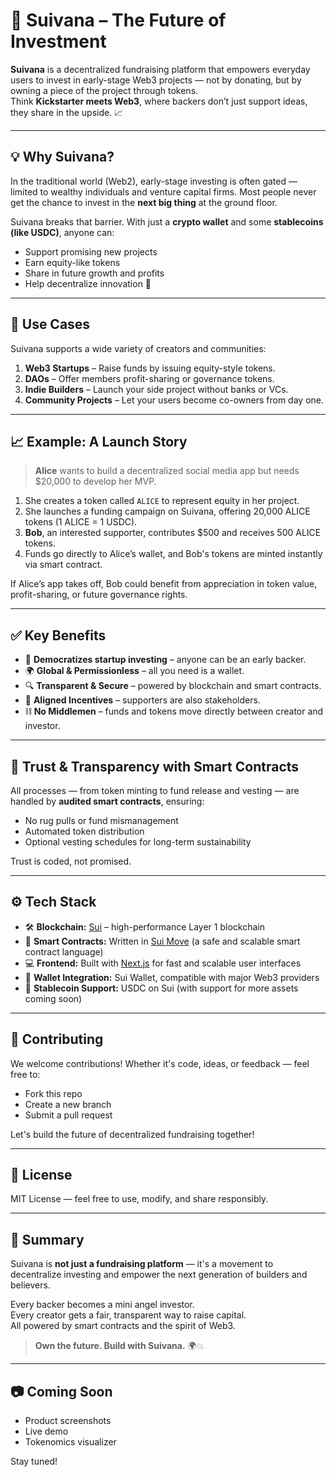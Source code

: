 # 🚀 Suivana – The Future of Investment

**Suivana** is a decentralized fundraising platform that empowers everyday users to invest in early-stage Web3 projects — not by donating, but by owning a piece of the project through tokens.  
Think **Kickstarter meets Web3**, where backers don’t just support ideas, they share in the upside. 📈

---

## 💡 Why Suivana?

In the traditional world (Web2), early-stage investing is often gated — limited to wealthy individuals and venture capital firms. Most people never get the chance to invest in the **next big thing** at the ground floor.

Suivana breaks that barrier. With just a **crypto wallet** and some **stablecoins (like USDC)**, anyone can:

- Support promising new projects
- Earn equity-like tokens
- Share in future growth and profits
- Help decentralize innovation 🚀

---

## 📌 Use Cases

Suivana supports a wide variety of creators and communities:

1. **Web3 Startups** – Raise funds by issuing equity-style tokens.
2. **DAOs** – Offer members profit-sharing or governance tokens.
3. **Indie Builders** – Launch your side project without banks or VCs.
4. **Community Projects** – Let your users become co-owners from day one.

---

## 📈 Example: A Launch Story

> **Alice** wants to build a decentralized social media app but needs $20,000 to develop her MVP.

1. She creates a token called `ALICE` to represent equity in her project.
2. She launches a funding campaign on Suivana, offering 20,000 ALICE tokens (1 ALICE = 1 USDC).
3. **Bob**, an interested supporter, contributes $500 and receives 500 ALICE tokens.
4. Funds go directly to Alice’s wallet, and Bob's tokens are minted instantly via smart contract.

If Alice’s app takes off, Bob could benefit from appreciation in token value, profit-sharing, or future governance rights.

---

## ✅ Key Benefits

- 💸 **Democratizes startup investing** – anyone can be an early backer.
- 🌍 **Global & Permissionless** – all you need is a wallet.
- 🔍 **Transparent & Secure** – powered by blockchain and smart contracts.
- 🎯 **Aligned Incentives** – supporters are also stakeholders.
- ⛓️ **No Middlemen** – funds and tokens move directly between creator and investor.

---

## 🔐 Trust & Transparency with Smart Contracts

All processes — from token minting to fund release and vesting — are handled by **audited smart contracts**, ensuring:

- No rug pulls or fund mismanagement
- Automated token distribution
- Optional vesting schedules for long-term sustainability

Trust is coded, not promised.

---

## ⚙️ Tech Stack

- 🛠️ **Blockchain:** [Sui](https://sui.io) – high-performance Layer 1 blockchain
- 📜 **Smart Contracts:** Written in [Sui Move](https://docs.sui.io/learn/move) (a safe and scalable smart contract language)
- 💻 **Frontend:** Built with [Next.js](https://nextjs.org) for fast and scalable user interfaces
- 🔗 **Wallet Integration:** Sui Wallet, compatible with major Web3 providers
- 💱 **Stablecoin Support:** USDC on Sui (with support for more assets coming soon)

---

## 🤝 Contributing

We welcome contributions! Whether it's code, ideas, or feedback — feel free to:

- Fork this repo
- Create a new branch
- Submit a pull request

Let's build the future of decentralized fundraising together!

---

## 📜 License

MIT License — feel free to use, modify, and share responsibly.

---

## 🧾 Summary

Suivana is **not just a fundraising platform** — it's a movement to decentralize investing and empower the next generation of builders and believers.

Every backer becomes a mini angel investor.  
Every creator gets a fair, transparent way to raise capital.  
All powered by smart contracts and the spirit of Web3.

> **Own the future. Build with Suivana.** 🌍💥

---

## 📷 Coming Soon

- Product screenshots
- Live demo
- Tokenomics visualizer

Stay tuned!
